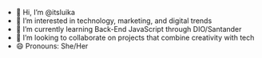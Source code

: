- 👋 Hi, I’m @itsluika
- 👀 I’m interested in technology, marketing, and digital trends
- 🌱 I’m currently learning Back-End JavaScript through DIO/Santander
- 💞️ I’m looking to collaborate on projects that combine creativity with tech
- 😄 Pronouns: She/Her

<!---
itsluika/itsluika is a ✨ special ✨ repository because its `README.md` (this file) appears on your GitHub profile.
You can click the Preview link to take a look at your changes.
--->
